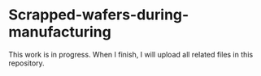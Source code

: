 # Scrapped-wafers-during-manufacturing


This work is in progress. When I finish, I will upload all related files in this repository.
